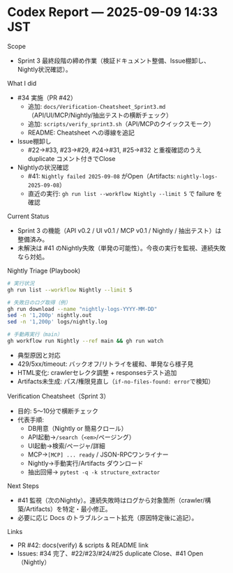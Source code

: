 # Codex Report — 2025-09-09 14:33 JST

Scope
- Sprint 3 最終段階の締め作業（検証ドキュメント整備、Issue棚卸し、Nightly状況確認）。

What I did
- #34 実施（PR #42）
  - 追加: `docs/Verification-Cheatsheet_Sprint3.md`（API/UI/MCP/Nightly/抽出テストの横断チェック）
  - 追加: `scripts/verify_sprint3.sh`（API/MCPのクイックスモーク）
  - README: Cheatsheet への導線を追記
- Issue棚卸し
  - #22→#33, #23→#29, #24→#31, #25→#32 と重複確認のうえ duplicate コメント付きでClose
- Nightlyの状況確認
  - #41: `Nightly failed 2025-09-08` がOpen（Artifacts: `nightly-logs-2025-09-08`）
  - 直近の実行: `gh run list --workflow Nightly --limit 5` で failure を確認

Current Status
- Sprint 3 の機能（API v0.2 / UI v0.1 / MCP v0.1 / Nightly / 抽出テスト）は整備済み。
- 未解決は #41 のNightly失敗（単発の可能性）。今夜の実行を監視、連続失敗なら対処。

Nightly Triage (Playbook)
```bash
# 実行状況
gh run list --workflow Nightly --limit 5

# 失敗日のログ取得（例）
gh run download --name "nightly-logs-YYYY-MM-DD"
sed -n '1,200p' nightly.out
sed -n '1,200p' logs/nightly.log

# 手動再実行（main）
gh workflow run Nightly --ref main && gh run watch
```
 - 典型原因と対応
  - 429/5xx/timeout: バックオフ/リトライを緩和、単発なら様子見
  - HTML変化: crawlerセレクタ調整 + responsesテスト追加
  - Artifacts未生成: パス/権限見直し（`if-no-files-found: error`で検知）

Verification Cheatsheet（Sprint 3）
- 目的: 5〜10分で横断チェック
- 代表手順:
  - DB用意（Nightly or 簡易クロール）
  - API起動→`/search`（`<em>`/ページング）
  - UI起動→検索/ページャ/詳細
  - MCP→`[MCP] ... ready` / JSON-RPCワンライナー
  - Nightly→手動実行/Artifacts ダウンロード
  - 抽出回帰→ `pytest -q -k structure_extractor`

Next Steps
- #41 監視（次のNightly）。連続失敗時はログから対象箇所（crawler/構築/Artifacts）を特定・最小修正。
- 必要に応じ Docs のトラブルシュート拡充（原因特定後に追記）。

Links
- PR #42: docs(verify) & scripts & README link
- Issues: #34 完了、#22/#23/#24/#25 duplicate Close、#41 Open（Nightly）
